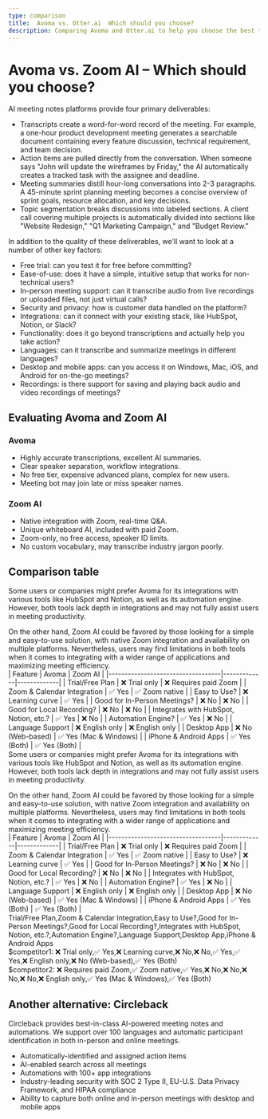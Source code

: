 ```yaml
---
type: comparison
title:  Avoma vs. Otter.ai  Which should you choose?
description: Comparing Avoma and Otter.ai to help you choose the best transcription tool. Explore features, pricing, and an alternative option, Circleback.
---
```


# Avoma vs. Zoom AI – Which should you choose?  
AI meeting notes platforms provide four primary deliverables:  
  
* Transcripts create a word-for-word record of the meeting. For example, a one-hour product development meeting generates a searchable document containing every feature discussion, technical requirement, and team decision.  
* Action items are pulled directly from the conversation. When someone says "John will update the wireframes by Friday," the AI automatically creates a tracked task with the assignee and deadline.  
* Meeting summaries distill hour-long conversations into 2-3 paragraphs. A 45-minute sprint planning meeting becomes a concise overview of sprint goals, resource allocation, and key decisions.  
* Topic segmentation breaks discussions into labeled sections. A client call covering multiple projects is automatically divided into sections like "Website Redesign," "Q1 Marketing Campaign," and "Budget Review."  
  
In addition to the quality of these deliverables, we'll want to look at a number of other key factors:  
  
* Free trial: can you test it for free before committing?  
* Ease-of-use: does it have a simple, intuitive setup that works for non-technical users?  
* In-person meeting support: can it transcribe audio from live recordings or uploaded files, not just virtual calls?  
* Security and privacy: how is customer data handled on the platform?  
* Integrations: can it connect with your existing stack, like HubSpot, Notion, or Slack?  
* Functionality: does it go beyond transcriptions and actually help you take action?  
* Languages: can it transcribe and summarize meetings in different languages?  
* Desktop and mobile apps: can you access it on Windows, Mac, iOS, and Android for on-the-go meetings?  
* Recordings: is there support for saving and playing back audio and video recordings of meetings?    
## Evaluating Avoma and Zoom AI  
### Avoma
- Highly accurate transcriptions, excellent AI summaries.
- Clear speaker separation, workflow integrations. 
- No free tier, expensive advanced plans, complex for new users.
- Meeting bot may join late or miss speaker names.

### Zoom AI
- Native integration with Zoom, real-time Q&A.
- Unique whiteboard AI, included with paid Zoom.
- Zoom-only, no free access, speaker ID limits.
- No custom vocabulary, may transcribe industry jargon poorly.  
## Comparison table    
Some users or companies might prefer Avoma for its integrations with various tools like HubSpot and Notion, as well as its automation engine. However, both tools lack depth in integrations and may not fully assist users in meeting productivity.

On the other hand, Zoom AI could be favored by those looking for a simple and easy-to-use solution, with native Zoom integration and availability on multiple platforms. Nevertheless, users may find limitations in both tools when it comes to integrating with a wider range of applications and maximizing meeting efficiency.  
| Feature                           | Avoma       | Zoom AI     |
|-----------------------------------|-------------|-------------|
| Trial/Free Plan                   | ❌ Trial only | ❌ Requires paid Zoom |
| Zoom & Calendar Integration       | ✅ Yes       | ✅ Zoom native |
| Easy to Use?                      | ❌ Learning curve | ✅ Yes |
| Good for In-Person Meetings?      | ❌ No        | ❌ No        |
| Good for Local Recording?         | ❌ No        | ❌ No        |
| Integrates with HubSpot, Notion, etc.? | ✅ Yes | ❌ No        |
| Automation Engine?                | ✅ Yes       | ❌ No        |
| Language Support                  | ❌ English only | ❌ English only |
| Desktop App                       | ❌ No (Web-based) | ✅ Yes (Mac & Windows) |
| iPhone & Android Apps             | ✅ Yes (Both) | ✅ Yes (Both) |  
Some users or companies might prefer Avoma for its integrations with various tools like HubSpot and Notion, as well as its automation engine. However, both tools lack depth in integrations and may not fully assist users in meeting productivity.

On the other hand, Zoom AI could be favored by those looking for a simple and easy-to-use solution, with native Zoom integration and availability on multiple platforms. Nevertheless, users may find limitations in both tools when it comes to integrating with a wider range of applications and maximizing meeting efficiency.  
| Feature                           | Avoma       | Zoom AI     |
|-----------------------------------|-------------|-------------|
| Trial/Free Plan                   | ❌ Trial only | ❌ Requires paid Zoom |
| Zoom & Calendar Integration       | ✅ Yes       | ✅ Zoom native |
| Easy to Use?                      | ❌ Learning curve | ✅ Yes |
| Good for In-Person Meetings?      | ❌ No        | ❌ No        |
| Good for Local Recording?         | ❌ No        | ❌ No        |
| Integrates with HubSpot, Notion, etc.? | ✅ Yes | ❌ No        |
| Automation Engine?                | ✅ Yes       | ❌ No        |
| Language Support                  | ❌ English only | ❌ English only |
| Desktop App                       | ❌ No (Web-based) | ✅ Yes (Mac & Windows) |
| iPhone & Android Apps             | ✅ Yes (Both) | ✅ Yes (Both) |  
Trial/Free Plan,Zoom & Calendar Integration,Easy to Use?,Good for In-Person Meetings?,Good for Local Recording?,Integrates with HubSpot, Notion, etc.?,Automation Engine?,Language Support,Desktop App,iPhone & Android Apps  
$competitor1: ❌ Trial only,✅ Yes,❌ Learning curve,❌ No,❌ No,✅ Yes,✅ Yes,❌ English only,❌ No (Web-based),✅ Yes (Both)  
$competitor2: ❌ Requires paid Zoom,✅ Zoom native,✅ Yes,❌ No,❌ No,❌ No,❌ No,❌ English only,✅ Yes (Mac & Windows),✅ Yes (Both)  
## Another alternative: Circleback  
Circleback provides best-in-class AI-powered meeting notes and automations. We support over 100 languages and automatic participant identification in both in-person and online meetings.  
  
* Automatically-identified and assigned action items  
* AI-enabled search across all meetings  
* Automations with 100+ app integrations  
* Industry-leading security with SOC 2 Type II, EU-U.S. Data Privacy Framework, and HIPAA compliance  
* Ability to capture both online and in-person meetings with desktop and mobile apps  